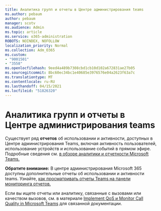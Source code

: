 ```yaml
---
title: Аналитика групп и отчеты в Центре администрирования teams
ms.author: pebaum
author: pebaum
manager: scotv
ms.audience: Admin
ms.topic: article
ms.service: o365-administration
ROBOTS: NOINDEX, NOFOLLOW
localization_priority: Normal
ms.collection: Adm_O365
ms.custom:
- "9001501"
- "3558"
ms.openlocfilehash: 9eed4a489b7308cbd1cb10d102a672831ae27b05
ms.sourcegitcommit: 8bc60ec34bc1e40685e3976576e04a2623f63a7c
ms.translationtype: MT
ms.contentlocale: ru-RU
ms.lasthandoff: 04/15/2021
ms.locfileid: "51826320"
---
```

# <a name="teams-analytics-and-reports-in-the-teams-admin-center"></a>Аналитика групп и отчеты в Центре администрирования teams

Существует ряд **отчетов** об использовании и активности, доступных в Центре администрирования Teams, включая активность пользователей, использование устройств и использование событий в прямом эфире. Подробные сведения см. [в обзоре аналитики и отчетности Microsoft Teams.](https://docs.microsoft.com/microsoftteams/teams-analytics-and-reports/teams-reporting-reference)

**Обратите внимание:** В центре администрирования Microsoft 365 доступны дополнительные отчеты об использовании и активности teams. Узнайте, [как просматривать отчеты Teams на панели мониторинга отчетов.](https://docs.microsoft.com/microsoftteams/teams-activity-reports#how-to-view-the-teams-reports-in-the-reports-dashboard)

Если вы ищете отчеты или  аналитику, связанные с вызовами или качеством вызовов, см. в материале [Implement QoS и Monitor Call Quality in Microsoft Teams](https://docs.microsoft.com/microsoftteams/monitor-call-quality-qos) для связанной документации. 

